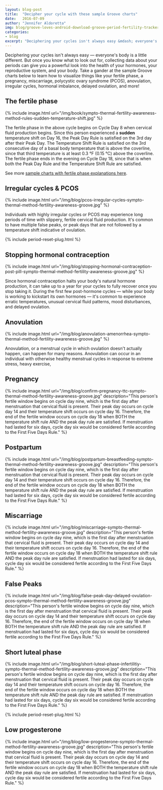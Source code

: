 ```yaml
---
layout: blog-post
title:  "Decipher your cycle with these sample Groove charts"
date:   2016-07-09
author: "Jennifer Aldoretta"
img: blog/groove-loves-android-download-groove-period-fertility-tracker-on-android.png
categories:
- blog
excerpt: "Deciphering your cycles isn't always easy &mdash; everyone's body is a little different. But once you know what to look out for, collecting data about your periods can give you a powerful look into the health of your hormones, your reproductive system, and your body ..."
---
```


Deciphering your cycles isn't always easy &mdash; everyone's body is a little different. But once you know what to look out for, collecting data about your periods can give you a powerful look into the health of your hormones, your reproductive system, and your body. Take a gander at the sample Groove charts below to learn how to visualize things like your fertile phase, a pregnancy, miscarriage, polycystic ovary syndrome (PCOS), anovulation, irregular cycles, hormonal imbalance, delayed ovulation, and more!

## The fertile phase ##

{% include image.html url="/img/book/sympto-thermal-fertility-awareness-method-rules-sudden-temperature-shift.jpg" %}

The fertile phase in the above cycle begins on Cycle Day 8 when cervical fluid production begins. Since this person experienced a <strong>sudden</strong> temperature shift on Day 16, the Peak Day Rule is satisfied on the 3rd day after their Peak Day. The Temperature Shift Rule is satisfied on the 3rd consecutive day of a basal body temperature that is above the coverline, since that third temperature is at least 0.3 &deg;F (0.15 &deg;C) above the coverline. The fertile phase ends in the evening on Cycle Day 18, since that is when both the Peak Day Rule and the Temperature Shift Rule are satisfied.

See more <a class="text-link" href="/the-cycle/chapter-7-the-rules-of-the-sympto-thermal-method/#sample-STM-charts">sample charts with fertile phase explanations here</a>.

## Irregular cycles &amp; PCOS ##

{% include image.html url="/img/blog/pcos-irregular-cycles-sympto-thermal-method-fertility-awareness-groove.jpg" %}

Individuals with highly irregular cycles or PCOS may experience long periods of time with slippery, fertile cervical fluid production. It's common to have multiple false peaks, or peak days that are not followed by a temperature shift indicative of ovulation.

{% include period-reset-plug.html %}

## Stopping hormonal contraception ##

{% include image.html url="/img/blog/stopping-hormonal-contraception-post-pill-sympto-thermal-method-fertility-awareness-groove.jpg" %}

Since hormonal contraception halts your body's natural hormone production, it can take up to a year for your cycles to fully recover once you stop taking it. During the first few post-hormone cycles &mdash; while your body is working to kickstart its own hormones &mdash; it's common to experience erratic temperatures, unusual cervical fluid patterns, mood disturbances, and delayed ovulation.

## Anovulation ##

{% include image.html url="/img/blog/anovulation-amenorrhea-sympto-thermal-method-fertility-awareness-groove.jpg" %}

Anovulation, or a menstrual cycle in which ovulation doesn't actually happen, can happen for many reasons. Anovulation can occur in an individual with otherwise healthy menstrual cycles in response to extreme stress, heavy exercise, 

## Pregnancy ##

{% include image.html url="/img/blog/confirm-pregnancy-ttc-sympto-thermal-method-fertility-awareness-groove.jpg" description="This person's fertile window begins on cycle day nine, which is the first day after menstruation that cervical fluid is present. Their peak day occurs on cycle day 14 and their temperature shift occurs on cycle day 16. Therefore, the end of the fertile window occurs on cycle day 18 when BOTH the temperature shift rule AND the peak day rule are satisfied. If menstruation had lasted for six days, cycle day six would be considered fertile according to the First Five Days Rule." %}

## Postpartum ##

{% include image.html url="/img/blog/postpartum-breastfeeding-sympto-thermal-method-fertility-awareness-groove.jpg" description="This person's fertile window begins on cycle day nine, which is the first day after menstruation that cervical fluid is present. Their peak day occurs on cycle day 14 and their temperature shift occurs on cycle day 16. Therefore, the end of the fertile window occurs on cycle day 18 when BOTH the temperature shift rule AND the peak day rule are satisfied. If menstruation had lasted for six days, cycle day six would be considered fertile according to the First Five Days Rule." %}

## Miscarriage ##

{% include image.html url="/img/blog/miscarriage-sympto-thermal-method-fertility-awareness-groove.jpg" description="This person's fertile window begins on cycle day nine, which is the first day after menstruation that cervical fluid is present. Their peak day occurs on cycle day 14 and their temperature shift occurs on cycle day 16. Therefore, the end of the fertile window occurs on cycle day 18 when BOTH the temperature shift rule AND the peak day rule are satisfied. If menstruation had lasted for six days, cycle day six would be considered fertile according to the First Five Days Rule." %}

## False Peaks ##

{% include image.html url="/img/blog/false-peak-day-delayed-ovulation-pcos-sympto-thermal-method-fertility-awareness-groove.jpg" description="This person's fertile window begins on cycle day nine, which is the first day after menstruation that cervical fluid is present. Their peak day occurs on cycle day 14 and their temperature shift occurs on cycle day 16. Therefore, the end of the fertile window occurs on cycle day 18 when BOTH the temperature shift rule AND the peak day rule are satisfied. If menstruation had lasted for six days, cycle day six would be considered fertile according to the First Five Days Rule." %}

## Short luteal phase ##

{% include image.html url="/img/blog/short-luteal-phase-infertilitiy-sympto-thermal-method-fertility-awareness-groove.jpg" description="This person's fertile window begins on cycle day nine, which is the first day after menstruation that cervical fluid is present. Their peak day occurs on cycle day 14 and their temperature shift occurs on cycle day 16. Therefore, the end of the fertile window occurs on cycle day 18 when BOTH the temperature shift rule AND the peak day rule are satisfied. If menstruation had lasted for six days, cycle day six would be considered fertile according to the First Five Days Rule." %}

{% include period-reset-plug.html %}

## Low progesterone ##

{% include image.html url="/img/blog/low-progesterone-sympto-thermal-method-fertility-awareness-groove.jpg" description="This person's fertile window begins on cycle day nine, which is the first day after menstruation that cervical fluid is present. Their peak day occurs on cycle day 14 and their temperature shift occurs on cycle day 16. Therefore, the end of the fertile window occurs on cycle day 18 when BOTH the temperature shift rule AND the peak day rule are satisfied. If menstruation had lasted for six days, cycle day six would be considered fertile according to the First Five Days Rule." %}